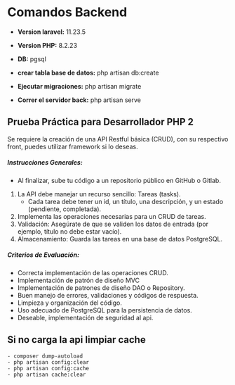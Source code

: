 
# Comandos Backend
- **Version laravel:** 11.23.5
- **Version PHP:** 8.2.23
- **DB:** pgsql

- **crear tabla base de datos:** php artisan db:create
- **Ejecutar migraciones:** php artisan migrate
- **Correr el servidor back:** php artisan serve

## Prueba Práctica para Desarrollador PHP 2

Se requiere la creación de una API Restful básica (CRUD), con su respectivo front, puedes utilizar framework si lo deseas.
##### Instrucciones Generales:
- Al finalizar, sube tu código a un repositorio público en GitHub o Gitlab.
1. La API debe manejar un recurso sencillo: Tareas (tasks).
    - Cada tarea debe tener un id, un título, una descripción, y un estado
(pendiente, completada).
2. Implementa las operaciones necesarias para un CRUD de tareas.
3. Validación: Asegúrate de que se validen los datos de entrada (por ejemplo, título no debe estar vacío).
4. Almacenamiento: Guarda las tareas en una base de datos PostgreSQL.

##### Criterios de Evaluación:
- Correcta implementación de las operaciones CRUD.
- Implementación de patrón de diseño MVC
- Implementación de patrones de diseño DAO o Repository.
- Buen manejo de errores, validaciones y códigos de respuesta.
- Limpieza y organización del código.
- Uso adecuado de PostgreSQL para la persistencia de datos.
- Deseable, implementación de seguridad al api.

## Si no carga la api limpiar cache
    - composer dump-autoload
    - php artisan config:clear
    - php artisan config:cache
    - php artisan cache:clear


